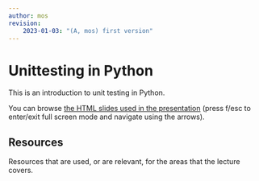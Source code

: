 ```yaml
---
author: mos
revision: 
    2023-01-03: "(A, mos) first version"
---
```

Unittesting in Python
====================

This is an introduction to unit testing in Python.

You can browse [the HTML slides used in the presentation](https://mikael-roos.gitlab.io/oopython/lecture/unittesting-in-python/slide.html) (press f/esc to enter/exit full screen mode and navigate using the arrows).

<!--
Recorded presentation, 44 minutes long (Swedish).

[![2022-11-15 swe](https://img.youtube.com/vi/zovl9Lvheus/0.jpg)](https://www.youtube.com/watch?v=zovl9Lvheus)
-->



Resources
------------------------

Resources that are used, or are relevant, for the areas that the lecture covers.

<!--
* https://coverage.readthedocs.io/
* https://docs.python.org/3/library/unittest.html
-->
